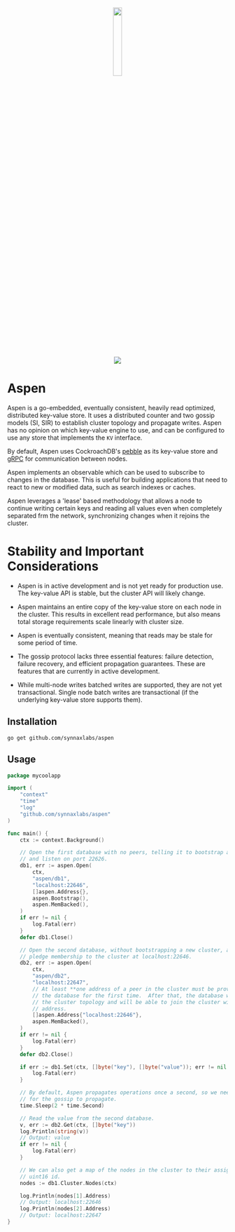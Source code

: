 <br />
<p align="center">
    <a href="https://synnaxlabs.com/">
        <img src="../x/media/static/logo/icon-white-padded.png" width="20%"/>
    </a>
    <br />
    <br />
    <a href="https://app.codecov.io/gh/synnaxlabs/synnax">
        <img src="https://img.shields.io/codecov/c/gh/synnaxlabs/synnax?token=6xqpN1pFt8&color=green&style=for-the-badge&logo=codecov&flag=aspen" />
    </a>
</p>

# Aspen

Aspen is a go-embedded, eventually consistent, heavily read optimized, distributed
key-value store. It uses a distributed counter and two gossip models (SI, SIR) to
establish cluster topology and propagate writes. Aspen has no opinion on which key-value
engine to use, and can be configured to use any store that implements the `KV`
interface.

By default, Aspen uses CockroachDB's [pebble](https://github.com/cockroachdb/pebble) as
its key-value store and [gRPC](https://grpc.io/) for communication between nodes.

Aspen implements an observable which can be used to subscribe to changes in the
database. This is useful for building applications that need to react to new or modified
data, such as search indexes or caches.

Aspen leverages a 'lease' based methodology that allows a node to continue writing
certain keys and reading all values even when completely separated frm the network,
synchronizing changes when it rejoins the cluster.

# Stability and Important Considerations

- Aspen is in active development and is not yet ready for production use. The key-value
  API is stable, but the cluster API will likely change.

- Aspen maintains an entire copy of the key-value store on each node in the cluster.
  This results in excellent read performance, but also means total storage requirements
  scale linearly with cluster size.

- Aspen is eventually consistent, meaning that reads may be stale for some period of
  time.

- The gossip protocol lacks three essential features: failure detection, failure
  recovery, and efficient propagation guarantees. These are features that are currently
  in active development.

- While multi-node writes batched writes are supported, they are not yet transactional.
  Single node batch writes are transactional (if the underlying key-value store supports
  them).

## Installation

```
go get github.com/synnaxlabs/aspen
```

## Usage

```go
package mycoolapp

import (
    "context"
    "time"
    "log"
    "github.com/synnaxlabs/aspen"
)

func main() {
    ctx := context.Background()

    // Open the first database with no peers, telling it to bootstrap a new cluster
    // and listen on port 22626.
    db1, err := aspen.Open(
        ctx,
        "aspen/db1",
        "localhost:22646",
        []aspen.Address{},
        aspen.Bootstrap(),
        aspen.MemBacked(),
    )
    if err != nil {
        log.Fatal(err)
    }
    defer db1.Close()

    // Open the second database, without bootstrapping a new cluster, and tell it to
    // pledge membership to the cluster at localhost:22646.
    db2, err := aspen.Open(
        ctx,
        "aspen/db2",
        "localhost:22647",
        // At least **one address of a peer in the cluster must be provided when opening
        // the database for the first time.  After that, the database will remember
        // the cluster topology and will be able to join the cluster without a peer
        // address.
        []aspen.Address{"localhost:22646"},
        aspen.MemBacked(),
    )
    if err != nil {
        log.Fatal(err)
    }
    defer db2.Close()

    if err := db1.Set(ctx, []byte("key"), []byte("value")); err != nil {
        log.Fatal(err)
    }

    // By default, Aspen propagates operations once a second, so we need to wait here
    // for the gossip to propagate.
    time.Sleep(2 * time.Second)

    // Read the value from the second database.
    v, err := db2.Get(ctx, []byte("key"))
	log.Println(string(v))
    // Output: value
    if err != nil {
        log.Fatal(err)
    }

    // We can also get a map of the nodes in the cluster to their assigned
    // uint16 id.
    nodes := db1.Cluster.Nodes(ctx)

    log.Println(nodes[1].Address)
    // Output: localhost:22646
    log.Println(nodes[2].Address)
    // Output: localhost:22647
}
```
